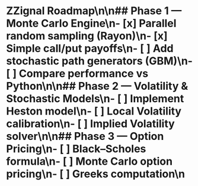 # ZZignal Roadmap\n\n## Phase 1 — Monte Carlo Engine\n- [x] Parallel random sampling (Rayon)\n- [x] Simple call/put payoffs\n- [ ] Add stochastic path generators (GBM)\n- [ ] Compare performance vs Python\n\n## Phase 2 — Volatility & Stochastic Models\n- [ ] Implement Heston model\n- [ ] Local Volatility calibration\n- [ ] Implied Volatility solver\n\n## Phase 3 — Option Pricing\n- [ ] Black–Scholes formula\n- [ ] Monte Carlo option pricing\n- [ ] Greeks computation\n